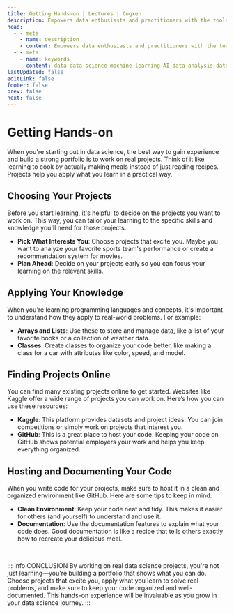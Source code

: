 ```yaml
---
title: Getting Hands-on | Lectures | Cogxen
description: Empowers data enthusiasts and practitioners with the tools and knowledge to unlock the potential of data.
head:
  - - meta
    - name: description
    - content: Empowers data enthusiasts and practitioners with the tools and knowledge to unlock the potential of data.
  - - meta
    - name: keywords
      content: data data science machine learning AI data analysis data-driven data enthusiasts data practitioners
lastUpdated: false
editLink: false
footer: false
prev: false
next: false
---
```


# Getting Hands-on

When you're starting out in data science, the best way to gain experience and build a strong portfolio is to work on real projects. Think of it like learning to cook by actually making meals instead of just reading recipes. Projects help you apply what you learn in a practical way.

## Choosing Your Projects

Before you start learning, it's helpful to decide on the projects you want to work on. This way, you can tailor your learning to the specific skills and knowledge you'll need for those projects.

- **Pick What Interests You**: Choose projects that excite you. Maybe you want to analyze your favorite sports team's performance or create a recommendation system for movies.
- **Plan Ahead**: Decide on your projects early so you can focus your learning on the relevant skills.

## Applying Your Knowledge

When you're learning programming languages and concepts, it's important to understand how they apply to real-world problems. For example:

- **Arrays and Lists**: Use these to store and manage data, like a list of your favorite books or a collection of weather data.
- **Classes**: Create classes to organize your code better, like making a class for a car with attributes like color, speed, and model.

## Finding Projects Online

You can find many existing projects online to get started. Websites like Kaggle offer a wide range of projects you can work on. Here’s how you can use these resources:

- **Kaggle**: This platform provides datasets and project ideas. You can join competitions or simply work on projects that interest you.
- **GitHub**: This is a great place to host your code. Keeping your code on GitHub shows potential employers your work and helps you keep everything organized.

## Hosting and Documenting Your Code

When you write code for your projects, make sure to host it in a clean and organized environment like GitHub. Here are some tips to keep in mind:

- **Clean Environment**: Keep your code neat and tidy. This makes it easier for others (and yourself) to understand and use it.
- **Documentation**: Use the documentation features to explain what your code does. Good documentation is like a recipe that tells others exactly how to recreate your delicious meal.

<br />

::: info CONCLUSION
By working on real data science projects, you're not just learning—you're building a portfolio that shows what you can do. Choose projects that excite you, apply what you learn to solve real problems, and make sure to keep your code organized and well-documented. This hands-on experience will be invaluable as you grow in your data science journey.
:::
